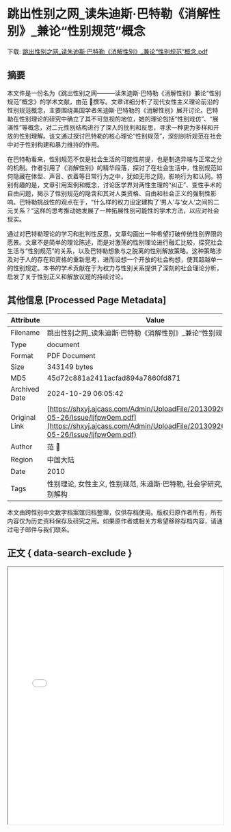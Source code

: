 # 跳出性别之网_读朱迪斯·巴特勒《消解性别》_兼论“性别规范”概念

<!-- tcd_download_link -->
下载: <a href="../跳出性别之网_读朱迪斯·巴特勒《消解性别》_兼论“性别规范”概念.pdf" download>跳出性别之网_读朱迪斯·巴特勒《消解性别》_兼论“性别规范”概念.pdf</a>
<!-- tcd_download_link_end -->

## 摘要

<!-- tcd_abstract -->
本文件是一份名为《跳出性别之网———读朱迪斯·巴特勒《消解性别》兼论“性别规范”概念》的学术文献，由范 撰写。文章详细分析了现代女性主义理论前沿的性别规范概念，主要围绕美国学者朱迪斯·巴特勒的《消解性别》展开讨论。巴特勒在性别理论的研究中确立了其不可忽视的地位，她的理论包括“性别戏仿”、“展演性”等概念，对二元性别结构进行了深入的批判和反思，寻求一种更为多样和开放的性别理解。该文通过探讨巴特勒的核心理论“性别规范”，深刻剖析规范在社会中对于性别构建和暴力维持的作用。

在巴特勒看来，性别规范不仅是社会生活的可能性前提，也是制造异端与正常之分的机制。作者引用了《消解性别》的精华段落，探讨了在社会生活中，性别规范如何隐藏在体型、声音、衣着等日常行为之中，犹如无形之网，影响行为和认同。特别有趣的是，文章引用案例和概念，讨论医学界对两性生理的“纠正”、变性手术的自由问题，揭示了性别规范的隐含和其对人类资格、自由和社会正义的强制性影响。巴特勒挑战性的观点在于，“什么样的权力设定建构了‘男人’与‘女人’之间的二元关系？”这样的思考推动她发展了一种拓展性别可能性的学术方法，以应对社会现实。

通过对巴特勒理论的学习和批判性反思，文章勾画出一种希望打破传统性别界限的愿景。文章不是简单的理论陈述，而是对激荡的性别理论进行融汇比较，探究社会生活与“性别规范”的关系，以及巴特勒想象与之脱离的性别解放策略。这种策略涉及对于人的存在和资格的重新思考，进而设想一个开放的社会构想，使其超越单一的性别规定。本书的学术贡献在于为权力与性别关系提供了深刻的社会理论分析，启发了关于性别正义和解放议题的持续讨论。

<!-- tcd_abstract_end -->

## 其他信息 [Processed Page Metadata]

| Attribute       | Value                                  |
|-----------------|----------------------------------------|
| Filename        | 跳出性别之网_读朱迪斯·巴特勒《消解性别》_兼论“性别规范”概念.pdf                             |
| Type            | document                                 |
| Format          | PDF Document                               |
| Size            | 343149 bytes                           |
| MD5             | 45d72c881a2411acfad894a7860fd871                                  |
| Archived Date   | 2024-10-29 06:05:42                             |
| Original Link   | [https://shxyj.ajcass.com/Admin/UploadFile/20130926008/2015-05-26/Issue/ljfpw0em.pdf](https://shxyj.ajcass.com/Admin/UploadFile/20130926008/2015-05-26/Issue/ljfpw0em.pdf)                         |
| Author          | 范                                |
| Region          | 中国大陆                               |
| Date            | 2010                                 |
| Tags            | 性别理论, 女性主义, 性别规范, 朱迪斯·巴特勒, 社会学研究, 酷儿理论, 性别解构                                 |

本文由跨性别中文数字档案馆归档整理，仅供存档使用。版权归原作者所有，所有内容仅为历史资料保存及研究之用。如果原作者或相关方希望移除存档内容，请通过电子邮件与我们联系。

## 正文 { data-search-exclude }

<!-- tcd_main_text -->
<iframe src="../跳出性别之网_读朱迪斯·巴特勒《消解性别》_兼论“性别规范”概念.pdf" width="100%" height="600px">
    <p>无法显示PDF，请下载查看。</p>
</iframe>
<!-- tcd_main_text_end -->

